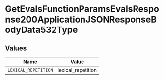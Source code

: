 # GetEvalsFunctionParamsEvalsResponse200ApplicationJSONResponseBodyData532Type


## Values

| Name                 | Value                |
| -------------------- | -------------------- |
| `LEXICAL_REPETITION` | lexical_repetition   |